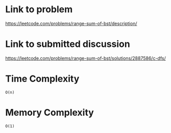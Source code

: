 # Link to problem
https://leetcode.com/problems/range-sum-of-bst/description/

# Link to submitted discussion
https://leetcode.com/problems/range-sum-of-bst/solutions/2887586/c-dfs/

# Time Complexity
`O(n)`

# Memory Complexity
`O(1)`
